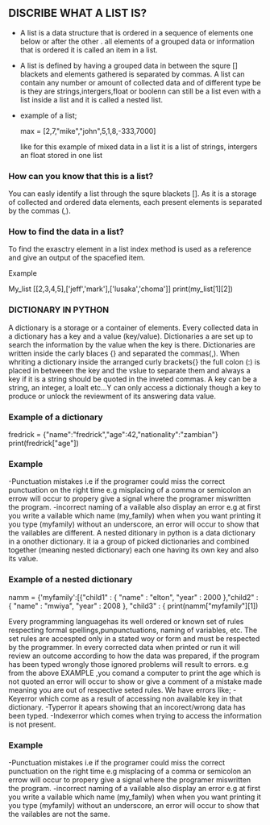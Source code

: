 ## DISCRIBE WHAT A LIST IS?

- A list is a data structure that is ordered in a sequence of elements one below or after the other . all elements of a grouped data or information that is ordered it is called an item in a list.

- A list is defined by having a grouped data in between the squre [] blackets and elements gathered is separated by commas. A list can contain any number or amount of collected data and of different type be is they are strings,intergers,float or boolenn can still be a list even with a list inside a list and it is called a nested list.

- example of a list;

  max = [2,7,"mike","john",5,1,8,-333,7000]  

  like for this example of mixed data in a list it is a list of strings, intergers an float stored in one list
                                                

### How can you know that this is a list?

You can easly identify a list through the squre blackets []. As it is a storage of collected and ordered data elements, each present elements is separated by the commas (,).


### How to find the data in a list?

To find the exasctry element in a list index method is used as a reference and give an output of the spacefied item. 

Example

My_list [[2,3,4,5],['jeff','mark'],['lusaka','choma']]
print(my_list[1][2])

### DICTIONARY IN PYTHON

A dictionary is a storage or a container of elements. Every collected data in a dictionary has a key and a value (key/value). Dictionaries a are set up to search the information by the value when the key is there.
Dictionaries are written inside the carly blaces {} and separated the commas(,). When whriting a dictionary inside the arranged curly brackets{} the full colon (:) is placed in betweeen the key and the vslue to separate them and always a key if it is a string should be quoted in the inveted commas. A key can be a string, an integer, a loalt etc...Y can only access a dictionaly though a key to produce or unlock the reviewment of its answering data value.

### Example of a dictionary

fredrick = {"name":"fredrick","age":42,"nationality":"zambian"}
print(fredrick["age"])

### Example

-Punctuation mistakes i.e if the programer could miss the correct punctuation on the right time e.g misplacing of a comma or semicolon an errow will occur to propery give a signal where the programer miswritten the program.
-incorrect naming of a vailable also display an error e.g at first you write a vailable which name (my_family) when when you want printing it you type (myfamily) without an underscore, an error will occur to show that the vailables are different.
 A nested ditionary in python is a data dictionary in a onother dictionary. it ia a group of picked dictionaries and combined together (meaning nested dictionary) each one having its own key and also its 
 value.

 ### Example of a nested dictionary

 namm = {'myfamily':[{"child1" : {
     "name" : "elton",
     "year" : 2000
     },"child2" : {
    "name" : "mwiya",
    "year" : 2008
     },
"child3" : {
print(namm["myfamily"][1])

Every programming languagehas its well ordered or known set of rules respecting formal spellings,punpunctuations, naming of variables, etc. The set rules are accespted only in a stated woy or form and must be respected by the programmer. In every corrected data when printed or run it will review an outcome according to how the data was prepared, if the program has been typed wrongly those ignored problems will result to errors. e.g from the above EXAMPLE ,you comand a computer to print the age which is not quoted an error will occur to show or give a comment of a mistake made meaning you are out of respective seted rules. We have errors like;
 -Keyerror which come as a result of accessing non available key in that dictionary.
 -Typerror it apears showing that an incorect/wrong data has been typed.
 -Indexerror which comes when trying to access the information is not present.

 ### Example

-Punctuation mistakes i.e if the programer could miss the correct punctuation on the right time e.g misplacing of a comma or semicolon an errow will occur to propery give a signal where the programer miswritten the program.
-incorrect naming of a vailable also display an error e.g at first you write a vailable which name (my_family) when when you want printing it you type (myfamily) without an underscore, an error will occur to show that the vailables are not the same.